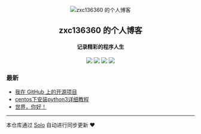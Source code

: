 <p align="center"><img alt="zxc136360 的个人博客" src="https://static.b3log.org/images/brand/solo-32.png"></p><h2 align="center">
zxc136360 的个人博客
</h2>

<h4 align="center">记录精彩的程序人生</h4>
<p align="center"><a title="zxc136360 的个人博客" target="_blank" href="https://github.com/zxc136360/solo-blog"><img src="https://img.shields.io/github/last-commit/zxc136360/solo-blog.svg?style=flat-square&color=FF9900"></a>
<a title="GitHub repo size in bytes" target="_blank" href="https://github.com/zxc136360/solo-blog"><img src="https://img.shields.io/github/repo-size/zxc136360/solo-blog.svg?style=flat-square"></a>
<a title="Solo Version" target="_blank" href="https://github.com/88250/solo/releases"><img src="https://img.shields.io/badge/solo-4.1.0-f1e05a.svg?style=flat-square&color=blueviolet"></a>
<a title="Hits" target="_blank" href="https://github.com/88250/hits"><img src="https://hits.b3log.org/zxc136360/solo-blog.svg"></a></p>

### 最新

* [我在 GitHub 上的开源项目](http://www.ruoot.top:24050/my-github-repos)
* [centos下安装python3详细教程](http://www.ruoot.top:24050/articles/2020/07/29/1595966812093.html)
* [世界，你好！](http://www.ruoot.top:24050/hello-solo)



---

本仓库通过 [Solo](https://github.com/88250/solo) 自动进行同步更新 ❤️ 